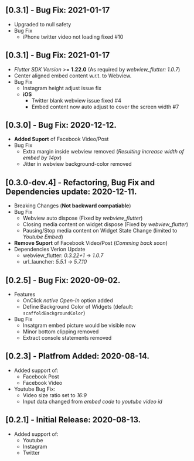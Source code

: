 ## [0.3.1] - Bug Fix: 2021-01-17
* Upgraded to null safety 
* Bug Fix
    * iPhone twitter video not loading fixed #10

## [0.3.1] - Bug Fix: 2021-01-17
* *Flutter SDK Version*  >= **1.22.0** (As required by *webview_flutter: 1.0.7*)
* Center aligned embed content w.r.t. to Webview.
* Bug Fix
    * Instagram height adjust issue fix
    * **iOS**
        * Twitter blank webview issue fixed #4 
        * Embed content now auto adjust to cover the screen width #7

## [0.3.0] - Bug Fix: 2020-12-12.
* **Added Suport** of Facebook Video/Post
* Bug Fix
    * Extra margin inside webview removed (*Resulting increase width of embed by 14px*)
    * Jitter in webview background-color removed

## [0.3.0-dev.4] - Refactoring, Bug Fix and Dependencies update: 2020-12-11.
* Breaking Changes (**Not backward compatiable**)
* Bug Fix
    * Webview auto dispose (Fixed by *webview_flutter*)
    * Closing media content on widget dispose (Fixed by *webview_flutter*)
    * Pausing/Stop media content on Widget State Change (limited to *Youtube Embed*)
* **Remove Suport** of Facebook Video/Post (*Comming back soon*)
* Dependencies Verion Update
    * webview_flutter: *0.3.22+1* -> *1.0.7*
    * url_launcher: *5.5.1* -> *5.7.10*

## [0.2.5] - Bug Fix: 2020-09-02.
* Features
    * OnClick *native Open-In* option added
    * Define Background Color of Widgets (default: `scaffoldBackgroundColor`)
* Bug Fix
    * Insatgram embed picture would be visible now
    * Minor bottom clipping removed
    * Extract console statements removed 

## [0.2.3] - Platfrom Added: 2020-08-14.
* Added support of:
    * Facebook Post
    * Facebook Video
* Youtube Bug Fix:
    * Video size ratio set to *16:9*
    * Input data changed from *embed code* to *youtube video id*

## [0.2.1] - Initial Release: 2020-08-13.
* Added support of: 
    * Youtube
    * Instagram 
    * Twitter

